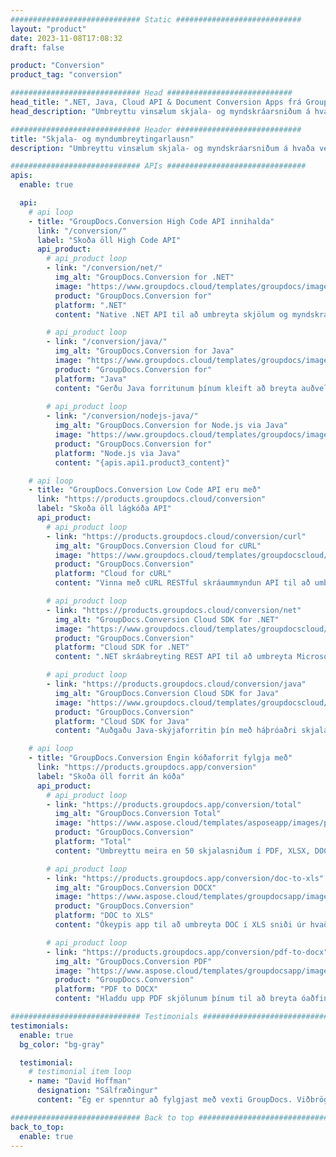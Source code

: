 ```yaml
---
############################# Static ############################
layout: "product"
date: 2023-11-08T17:08:32
draft: false

product: "Conversion"
product_tag: "conversion"

############################# Head ############################
head_title: ".NET, Java, Cloud API & Document Conversion Apps frá GroupDocs"
head_description: "Umbreyttu vinsælum skjala- og myndskráarsniðum á hvaða vettvang sem er með lausnum sem byggjast á forritum og API."

############################# Header ############################
title: "Skjala- og myndumbreytingarlausn"
description: "Umbreyttu vinsælum skjala- og myndskráarsniðum á hvaða vettvang sem er með lausnum sem byggjast á forritum og API."

############################# APIs ###############################
apis:
  enable: true

  api:
    # api loop
    - title: "GroupDocs.Conversion High Code API innihalda"
      link: "/conversion/"
      label: "Skoða öll High Code API"
      api_product:
        # api_product loop
        - link: "/conversion/net/"
          img_alt: "GroupDocs.Conversion for .NET"
          image: "https://www.groupdocs.cloud/templates/groupdocs/images/product-logos/groupdocs-conversion-net.png"
          product: "GroupDocs.Conversion for"
          platform: ".NET"
          content: "Native .NET API til að umbreyta skjölum og myndskráarsniðum nákvæmlega í hvers kyns .NET forritum. Styður við að bæta við myndvatnsmerkjum við umbreytingu."

        # api_product loop
        - link: "/conversion/java/"
          img_alt: "GroupDocs.Conversion for Java"
          image: "https://www.groupdocs.cloud/templates/groupdocs/images/product-logos/groupdocs-conversion-java.png"
          product: "GroupDocs.Conversion for"
          platform: "Java"
          content: "Gerðu Java forritunum þínum kleift að breyta auðveldlega á milli allra staðlaðra skjalasniða, þar á meðal Microsoft Office, PDF, HTML, myndir og mörg önnur."
          
        # api_product loop
        - link: "/conversion/nodejs-java/"
          img_alt: "GroupDocs.Conversion for Node.js via Java"
          image: "https://www.groupdocs.cloud/templates/groupdocs/images/product-logos/groupdocs-conversion-nodejs-java.png"
          product: "GroupDocs.Conversion for"
          platform: "Node.js via Java"
          content: "{apis.api1.product3_content}"

    # api loop
    - title: "GroupDocs.Conversion Low Code API eru með"
      link: "https://products.groupdocs.cloud/conversion"
      label: "Skoða öll lágkóða API"
      api_product:
        # api_product loop
        - link: "https://products.groupdocs.cloud/conversion/curl"
          img_alt: "GroupDocs.Conversion Cloud for cURL"
          image: "https://www.groupdocs.cloud/templates/groupdocscloud/images/sdk/272x272/groupdocs_conversion-for-curl.png"
          product: "GroupDocs.Conversion"
          platform: "Cloud for cURL"
          content: "Vinna með cURL RESTful skráaummyndun API til að umbreyta Microsoft Office, PDF, tölvupósti, Project, HTML og öðrum algengum skráarsniðum á auðveldan hátt í forritunum þínum."

        # api_product loop
        - link: "https://products.groupdocs.cloud/conversion/net"
          img_alt: "GroupDocs.Conversion Cloud SDK for .NET"
          image: "https://www.groupdocs.cloud/templates/groupdocscloud/images/sdk/272x272/groupdocs_conversion-for-net.png"
          product: "GroupDocs.Conversion"
          platform: "Cloud SDK for .NET"
          content: ".NET skráabreyting REST API til að umbreyta Microsoft Office, PDF, tölvupósti, verkefni, HTML og öðrum algengum skráarsniðum á auðveldan hátt á hvaða vettvang sem er með Cloud SDK."

        # api_product loop
        - link: "https://products.groupdocs.cloud/conversion/java"
          img_alt: "GroupDocs.Conversion Cloud SDK for Java"
          image: "https://www.groupdocs.cloud/templates/groupdocscloud/images/sdk/272x272/groupdocs_conversion-for-java.png"
          product: "GroupDocs.Conversion"
          platform: "Cloud SDK for Java"
          content: "Auðgaðu Java-skýjaforritin þín með háþróaðri skjalabreytingareiginleikum á hvaða vettvangi sem er sem getur hringt í REST API."

    # api loop
    - title: "GroupDocs.Conversion Engin kóðaforrit fylgja með"
      link: "https://products.groupdocs.app/conversion"
      label: "Skoða öll forrit án kóða"
      api_product:
        # api_product loop
        - link: "https://products.groupdocs.app/conversion/total"
          img_alt: "GroupDocs.Conversion Total"
          image: "https://www.aspose.cloud/templates/asposeapp/images/products/logo/aspose_conversion-app.png"
          product: "GroupDocs.Conversion"
          platform: "Total"
          content: "Umbreyttu meira en 50 skjalasniðum í PDF, XLSX, DOCX, XPS, HTML og fleira."

        # api_product loop
        - link: "https://products.groupdocs.app/conversion/doc-to-xls"
          img_alt: "GroupDocs.Conversion DOCX"
          image: "https://www.aspose.cloud/templates/groupdocsapp/images/products/logo/groupdocs_words-app.png"
          product: "GroupDocs.Conversion"
          platform: "DOC to XLS"
          content: "Ókeypis app til að umbreyta DOC í XLS sniði úr hvaða vafra sem er."

        # api_product loop
        - link: "https://products.groupdocs.app/conversion/pdf-to-docx"
          img_alt: "GroupDocs.Conversion PDF"
          image: "https://www.aspose.cloud/templates/groupdocsapp/images/products/logo/groupdocs_pdf-app.png"
          product: "GroupDocs.Conversion"
          platform: "PDF to DOCX"
          content: "Hladdu upp PDF skjölunum þínum til að breyta óaðfinnanlega í Word (DOCX) snið."

############################# Testimonials ###############################
testimonials:
  enable: true
  bg_color: "bg-gray"

  testimonial:
    # testimonial item loop
    - name: "David Hoffman"
      designation: "Sálfræðingur"
      content: "Ég er spenntur að fylgjast með vexti GroupDocs. Viðbrögð alls liðsins þíns hefur hjálpað mér mjög, þegar ég tala við einhvern hjá GroupDocs get ég ábyrgst að einhver sé að hlusta og láta hlutina gerast."

############################# Back to top ###############################
back_to_top:
  enable: true
---
```

